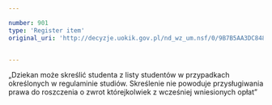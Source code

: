 ```yaml
---

number: 901
type: 'Register item'
original_uri: 'http://decyzje.uokik.gov.pl/nd_wz_um.nsf/0/9B7B5AA3DC848A8EC12572DD00329731?OpenDocument'


---
```


„Dziekan może skreślić studenta z listy studentów w przypadkach określonych w regulaminie studiów. Skreślenie nie powoduje przysługiwania prawa do roszczenia o zwrot którejkolwiek z wcześniej wniesionych opłat”
